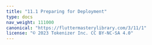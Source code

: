 ```yaml
---
title: "11.1 Preparing for Deployment"
type: docs
nav_weight: 111000
canonical: "https://fluttermasterylibrary.com/3/11/1"
license: "© 2023 Tokenizer Inc. CC BY-NC-SA 4.0"
---
```

